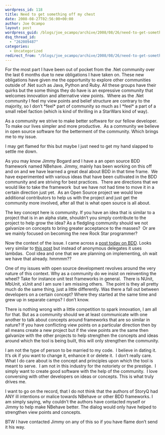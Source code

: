 ```yaml
---
wordpress_id: 118
title: Need to get something off my chest
date: 2008-08-27T02:56:00+00:00
author: Joe Ocampo
layout: post
wordpress_guid: /blogs/joe_ocampo/archive/2008/08/26/need-to-get-something-off-my-chest.aspx
dsq_thread_id:
  - "262089487"
categories:
  - Uncategorized
redirect_from: "/blogs/joe_ocampo/archive/2008/08/26/need-to-get-something-off-my-chest.aspx/"
---
```

For the most part I have been out of pocket from the .Net community over the last 6 months due to new obligations I have taken on. These new obligations have given me the opportunity to explore other communities outside of .Net such as Java, Python and Ruby. All these groups have their quirks but the some things they do have is an expressive community that welcomes innovation and alternative view points.&nbsp; Where as the .Net community I feel my view points and belief structure are contrary to the majority, so I don&#8217;t \*feel\* part of community so much as I \*feel\* a part of a small rebel faction (which is kind of thrilling in a StarWars kind of way).


  


As a community we strive to make better software for our fellow developer.&nbsp; To make our lives simpler and more productive.&nbsp; As a community we believe in open source software for the betterment of the community. Which brings me to my issue.


  


I may get flamed for this but maybe I just need to get my hand slapped to settle me down.&nbsp; 


  


As you may know Jimmy Bogard and I have a an open source BDD framework named NBehave. Jimmy, mainly has been working on this off and on and we have learned a great deal about BDD in that time frame.&nbsp; We have experimented with various ideas that have been cultivated in the BDD community and are striving for best practices.&nbsp; There are directions that we would like to take the framework&nbsp; but we have not had time to move it in a certain direction just yet.&nbsp; As an Open Source project we would love additional contributors to help us with the project and just get the community more involved, after all that is what open source is all about. 


  


The key concept here is community. If you have an idea that is similar to a project that is in an alpha state, shouldn&#8217;t you simply contribute to the project to help grow the idea? As a fledgling community should we not galvanize on concepts to bring greater acceptance to the masses?&nbsp; Or are we mainly focused on becoming the new Rock Star programmer?


  


Now the context of the issue. I came across a <A href="http://monstersgotmy.net/post/2008/08/07/Surviving-a-Zombie-Apocalypse-Behavior-Driven-Development-Part-I.aspx" target="_blank">post today on BDD</A>. Looks very similar to <A href="http://www.lostechies.com/blogs/joe_ocampo/archive/2007/07/15/more-bdd-xbehave-madness.aspx" target="_blank">this post</A> but instead of anonymous delegates it uses lambdas.&nbsp; Cool idea and one that we are planning on implementing, oh wait we have that already. hmmmm??


  


One of my issues with open source development revolves around the very nature of this context. Why as a community do we insist on reinventing the wheel? Take for instance unit test frameworks in general.&nbsp; There is NUnit, MbUnit, xUnit and I am sure I am missing others.&nbsp; The point is they all pretty much do the same thing, just a little differently. Was there a fall out between developers on a certain concept? Where they started at the same time and grew up in separate camps? I don&#8217;t know. 


  


There is nothing wrong with a little competition to spark innovation, I am all for that. But as a community should we at least communicate with one another to talk about concepts around frameworks that are so similar in nature? If you have conflicting view points on a particular direction then by all means create a new project but if the view points are the same then galvanize with the other projects to help strengthen the concepts and ideas around which the tool is being built, this will only strengthen the community.


  


I am not the type of person to be married to my code.&nbsp; I believe in dating it.&nbsp; It&#8217;s ok if you want to change it, enhance it or delete it.&nbsp; I don&#8217;t really care.&nbsp; What I do care about is the concept and principles upon which the tool is meant to serve.&nbsp; I am not in this industry for the notoriety or the prestige.&nbsp; I simply want to create good software with the help of the community.&nbsp; I love conversing with other developers on ideas or concepts. This is what truly drives me. 


  


I want to go on the record, that I do not think that the authors of StoryQ had ANY ill intentions or malice towards NBehave or other BDD frameworks. I am simply saying, why couldn&#8217;t the authors have contacted myself or Jimmy to help make NBehave better. The dialog would only have helped to strengthen view points and concepts.


  


BTW I have contacted Jimmy on any of this so if you have flame don&#8217;t send it his way.